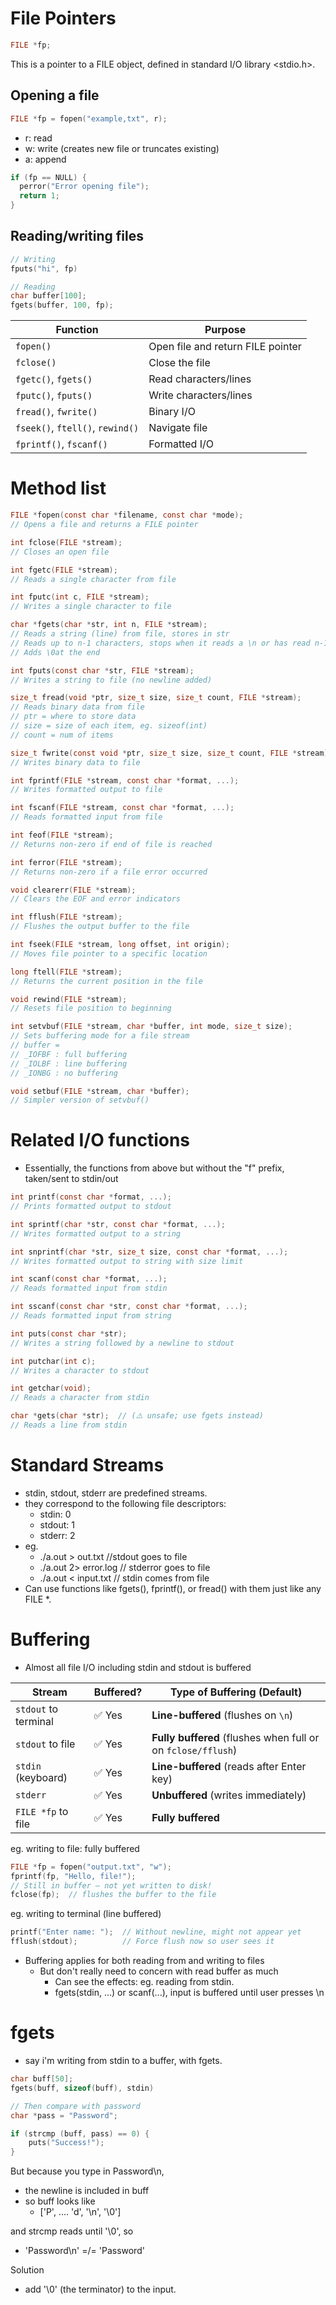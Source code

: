 # File Pointers

```c
FILE *fp;
```

This is a pointer to a FILE object, defined in standard I/O library <stdio.h>.

## Opening a file
```c
FILE *fp = fopen("example,txt", r);
```
- r: read
- w: write (creates new file or truncates existing)
- a: append

```c
if (fp == NULL) {
  perror("Error opening file");
  return 1;
}
```

## Reading/writing files
```c
// Writing
fputs("hi", fp)

// Reading
char buffer[100];
fgets(buffer, 100, fp);
```

| Function                         | Purpose                           |
| -------------------------------- | --------------------------------- |
| `fopen()`                        | Open file and return FILE pointer |
| `fclose()`                       | Close the file                    |
| `fgetc()`, `fgets()`             | Read characters/lines             |
| `fputc()`, `fputs()`             | Write characters/lines            |
| `fread()`, `fwrite()`            | Binary I/O                        |
| `fseek()`, `ftell()`, `rewind()` | Navigate file                     |
| `fprintf()`, `fscanf()`          | Formatted I/O                     |

# Method list
```c
FILE *fopen(const char *filename, const char *mode);  
// Opens a file and returns a FILE pointer

int fclose(FILE *stream);  
// Closes an open file

int fgetc(FILE *stream);  
// Reads a single character from file

int fputc(int c, FILE *stream);  
// Writes a single character to file

char *fgets(char *str, int n, FILE *stream);  
// Reads a string (line) from file, stores in str
// Reads up to n-1 characters, stops when it reads a \n or has read n-1 char or hits EOF. 
// Adds \0at the end

int fputs(const char *str, FILE *stream);  
// Writes a string to file (no newline added)

size_t fread(void *ptr, size_t size, size_t count, FILE *stream);  
// Reads binary data from file
// ptr = where to store data
// size = size of each item, eg. sizeof(int)
// count = num of items

size_t fwrite(const void *ptr, size_t size, size_t count, FILE *stream); 
// Writes binary data to file

int fprintf(FILE *stream, const char *format, ...);  
// Writes formatted output to file

int fscanf(FILE *stream, const char *format, ...);  
// Reads formatted input from file

int feof(FILE *stream);  
// Returns non-zero if end of file is reached

int ferror(FILE *stream);  
// Returns non-zero if a file error occurred

void clearerr(FILE *stream);  
// Clears the EOF and error indicators

int fflush(FILE *stream);  
// Flushes the output buffer to the file

int fseek(FILE *stream, long offset, int origin);  
// Moves file pointer to a specific location

long ftell(FILE *stream);  
// Returns the current position in the file

void rewind(FILE *stream);  
// Resets file position to beginning

int setvbuf(FILE *stream, char *buffer, int mode, size_t size);  
// Sets buffering mode for a file stream
// buffer =
// _IOFBF : full buffering
// _IOLBF : line buffering
// _IONBG : no buffering

void setbuf(FILE *stream, char *buffer);  
// Simpler version of setvbuf()

```

# Related I/O functions
- Essentially, the functions from above but without the "f" prefix, taken/sent to stdin/out
```c
int printf(const char *format, ...);  
// Prints formatted output to stdout

int sprintf(char *str, const char *format, ...);  
// Writes formatted output to a string

int snprintf(char *str, size_t size, const char *format, ...);  
// Writes formatted output to string with size limit

int scanf(const char *format, ...);  
// Reads formatted input from stdin

int sscanf(const char *str, const char *format, ...);  
// Reads formatted input from string

int puts(const char *str);  
// Writes a string followed by a newline to stdout

int putchar(int c);  
// Writes a character to stdout

int getchar(void);  
// Reads a character from stdin

char *gets(char *str);  // (⚠️ unsafe; use fgets instead)  
// Reads a line from stdin

```

# Standard Streams
- stdin, stdout, stderr are predefined streams.
- they correspond to the following file descriptors:
	- stdin: 0
	- stdout: 1
	- stderr: 2
- eg.
	- ./a.out > out.txt //stdout goes to file
	- ./a.out 2> error.log // stderror goes to file
	- ./a.out < input.txt // stdin comes from file
- Can use functions like fgets(), fprintf(), or fread() with them just like any FILE \*.

# Buffering
- Almost all file I/O including stdin and stdout is buffered

| Stream               | Buffered? | Type of Buffering (Default)                                  |
| -------------------- | --------- | ------------------------------------------------------------ |
| `stdout` to terminal | ✅ Yes     | **Line-buffered** (flushes on `\n`)                          |
| `stdout` to file     | ✅ Yes     | **Fully buffered** (flushes when full or on `fclose/fflush`) |
| `stdin` (keyboard)   | ✅ Yes     | **Line-buffered** (reads after Enter key)                    |
| `stderr`             | ✅ Yes     | **Unbuffered** (writes immediately)                          |
| `FILE *fp` to file   | ✅ Yes     | **Fully buffered**                                           |


eg. writing to file: fully buffered
```c
FILE *fp = fopen("output.txt", "w");
fprintf(fp, "Hello, file!");
// Still in buffer – not yet written to disk!
fclose(fp);  // flushes the buffer to the file
```

eg. writing to terminal (line buffered)
```c
printf("Enter name: ");  // Without newline, might not appear yet
fflush(stdout);          // Force flush now so user sees it
```


- Buffering applies for both reading from and writing to files
	- But don't really need to concern with read buffer as much
		- Can see the effects: eg. reading from stdin.
		- fgets(stdin, ...) or scanf(...), input is buffered until user presses \n

# fgets
- say i'm writing from stdin to a buffer, with fgets.

```c
char buff[50];
fgets(buff, sizeof(buff), stdin)

// Then compare with password
char *pass = "Password";

if (strcmp (buff, pass) == 0) {
	puts("Success!");
}
```

But because you type in Password\n,
- the newline is included in buff 
- so buff looks like
	- ['P', .... 'd', '\n', '\0']

and strcmp reads until '\0', so
- 'Password\n' =/= 'Password'

Solution
- add '\0' (the terminator) to the input.